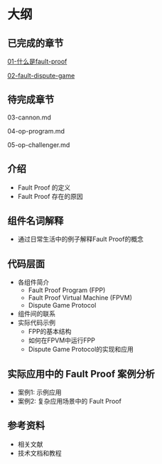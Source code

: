 # 大纲

## 已完成的章节

[01-什么是fault-proof](https://github.com/joohhnnn/The-book-of-optimism-fault-proof-CN/blob/main/01-what-is-fault-proof.md)

[02-fault-dispute-game](https://github.com/joohhnnn/The-book-of-optimism-fault-proof-CN/blob/main/02-fault-dispute-game.md)

## 待完成章节

03-cannon.md

04-op-program.md

05-op-challenger.md

## 介绍

- Fault Proof 的定义
- Fault Proof 存在的原因

## 组件名词解释

- 通过日常生活中的例子解释Fault Proof的概念

## 代码层面

- 各组件简介
  - Fault Proof Program (FPP)
  - Fault Proof Virtual Machine (FPVM)
  - Dispute Game Protocol
- 组件间的联系
- 实际代码示例
  - FPP的基本结构
  - 如何在FPVM中运行FPP
  - Dispute Game Protocol的实现和应用

## 实际应用中的 Fault Proof 案例分析

- 案例1: 示例应用
- 案例2: 复杂应用场景中的 Fault Proof

## 参考资料

- 相关文献
- 技术文档和教程
